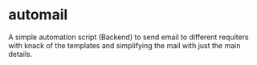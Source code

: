 # automail
A simple automation script (Backend) to send email to different requiters with knack of the templates and simplifying the mail with just the main details. 
